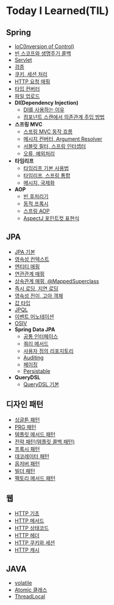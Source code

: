 # Today I Learned(TIL)
## Spring
* [IoC(Inversion of Control)](spring/IoC(Inversion%20of%20Control).md)
* [빈 스코프와 생명주기 콜백](spring/bean-scope.md)
* [Servlet](spring/servlet.md)
* [검증](spring/validation.md)
* [쿠키, 세션 처리](spring/spring-cookie-session.md)
* [HTTP 요청 매핑](spring/http-request-mapping.md)
* [타입 컨버터](spring/type-converter.md)
* [파일 업로드](spring/file-upload.md)
* __DI(Dependency Injection)__
    + [DI를 사용하는 이유](spring/DI(Dependency%20Injection).md)
    + [컴포넌트 스캔에서 의존관계 주입 방법](spring/component_scan.md)
* __스프링 MVC__
  + [스프링 MVC 동작 흐름](spring/spring-mvc-flow.md)
  + [메시지 컨버터, Argument Resolver](spring/message-converter.md)
  + [서블릿 필터, 스프링 인터셉터](spring/filter-interceptor.md)
  + [오류, 예외처리](spring/spring-exception.md)
* __타임리프__
  + [타임리프 기본 사용법](spring/thymeleaf-uses.md)
  + [타임리프, 스프링 통합](spring/thymeleaf-spring-integration.md)
  + [메시지, 국제화](spring/messages.md)
* __AOP__
  + [빈 후처리기](spring/bean-postprocessor.md)
  + [동적 프록시](spring/dynamic-proxy.md)
  + [스프링 AOP](spring/spring-aop.md)
  + [AspectJ 포인트컷 표현식](spring/aspecj.md)
## JPA
* [JPA 기본](jpa/jpa-base.md)
* [영속성 컨텍스트](jpa/persistence-context.md)
* [엔티티 매핑](jpa/entity-mapping.md)
* [연관관계 매핑](jpa/relationship-mapping.md)
* [상속관계 매핑, @MappedSuperclass](jpa/inheritance-mapping.md)
* [즉시 로딩, 지연 로딩](jpa/lazy-loading.md)
* [영속성 전이, 고아 객체](jpa/cascade.md)
* [값 타입](jpa/value-type.md)
* [JPQL](jpa/jpql.md)
* [이벤트 어노테이션](jpa/event-annotation.md)
* [OSIV](jpa/osiv.md)
* __Spring Data JPA__
  + [공통 인터페이스](jpa/common_jpa_interface.md)
  + [쿼리 메서드](jpa/query-mothod.md)
  + [사용자 정의 리포지토리](jpa/custom-repository.md)
  + [Auditing](jpa/auditing.md)
  + [페이징](jpa/paging.md)
  + [Persistable](jpa/persistable.md)
* __QueryDSL__
  + [QueryDSL 기본](jpa/querydsl-basic.md)
## 디자인 패턴
* [싱글톤 패턴](design%20pattern/singleton-pattern.md)
* [PRG 패턴](design%20pattern/prg-pattern.md)
* [템플릿 메서드 패턴](design%20pattern/template-method.md)
* [전략 패턴(템플릿 콜백 패턴)](design%20pattern/strategy.md)
* [프록시 패턴](design%20pattern/proxy-pattern.md)
* [데코레이터 패턴](design%20pattern/decorator-pattern.md)
* [옵저버 패턴](design%20pattern/observer-pattern.md)
* [빌더 패턴](design%20pattern/builder-pattern.md)
* [팩토리 메서드 패턴](design%20pattern/factory-method.md)
## 웹
* [HTTP 기초](web/http.md)
* [HTTP 메서드](web/httpMethod.md)
* [HTTP 상태코드](web/httpStatusCode.md)
* [HTTP 헤더](web/httpHeader.md)
* [HTTP 쿠키와 세션](web/cookie_session.md)
* [HTTP 캐시](web/cache.md)
## JAVA
* [volatile](java/volatile.md)
* [Atomic 클래스](java/atomic.md)
* [ThreadLocal](java/threadlocal.md)